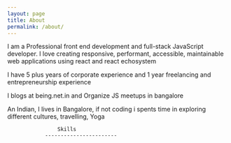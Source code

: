 ```yaml
---
layout: page
title: About
permalink: /about/
---
```


I am a Professional front end development and full-stack JavaScript developer. I love creating responsive, performant, accessible, maintainable web applications using react and react echosystem
		
I have 5 plus years of corporate experience and 1 year freelancing and entrepreneurship experience

I blogs at being.net.in and Organize JS meetups in bangalore

An Indian, I lives in Bangalore, if not coding i spents time in exploring different cultures, travelling, Yoga


					Skills
				-----------------------		
